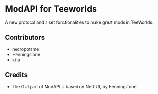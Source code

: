 ModAPI for Teeworlds
=========

A new protocol and a set functionalities to make great mods in TeeWorlds.

## Contributors
* necropotame
* Henningstone
* killa

## Credits
* The GUI part of ModAPI is based on NetGUI, by Henningstone
